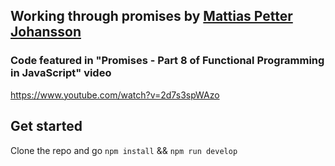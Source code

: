 ## Working through promises by [Mattias Petter Johansson](https://github.com/mpj/fpjs8)

### Code featured in "Promises - Part 8 of Functional Programming in JavaScript" video
https://www.youtube.com/watch?v=2d7s3spWAzo

## Get started
Clone the repo and go ```npm install``` && ```npm run develop```